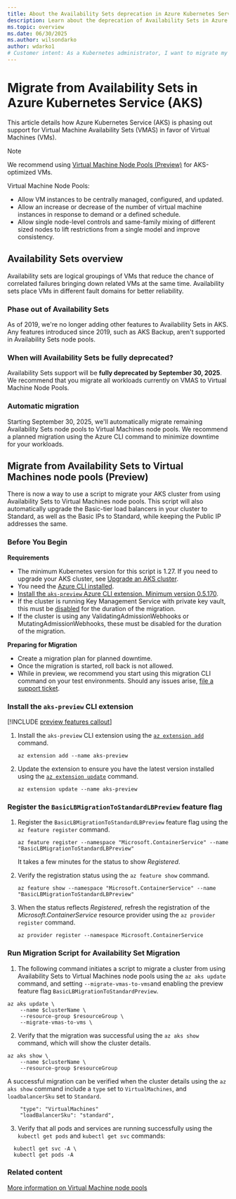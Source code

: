 ```yaml
---
title: About the Availability Sets deprecation in Azure Kubernetes Services (AKS)
description: Learn about the deprecation of Availability Sets in Azure Kubernetes Service (AKS).
ms.topic: overview
ms.date: 06/30/2025
ms.author: wilsondarko
author: wdarko1
# Customer intent: As a Kubernetes administrator, I want to migrate my workloads from Virtual Machine Availability Sets to Virtual Machine Node Pools, so that I can ensure ongoing support and take advantage of enhanced management features before the deprecation deadline.
---
```


#  Migrate from Availability Sets in Azure Kubernetes Service (AKS)

This article details how Azure Kubernetes Service (AKS) is phasing out support for Virtual Machine Availability Sets (VMAS) in favor of Virtual Machines (VMs).

> [!NOTE]
> We recommend using [Virtual Machine Node Pools (Preview)](virtual-machines-node-pools.md) for AKS-optimized VMs.
>
> Virtual Machine Node Pools:
>
> - Allow VM instances to be centrally managed, configured, and updated.
> - Allow an increase or decrease of the number of virtual machine instances in response to demand or a defined schedule.
> - Allow single node-level controls and same-family mixing of different sized nodes to lift restrictions from a single model and improve consistency.
>

## Availability Sets overview

Availability sets are logical groupings of VMs that reduce the chance of correlated failures bringing down related VMs at the same time. Availability sets place VMs in different fault domains for better reliability.

### Phase out of Availability Sets

As of 2019, we're no longer adding other features to Availability Sets in AKS. Any features introduced since 2019, such as AKS Backup, aren't supported in Availability Sets node pools.

### When will Availability Sets be fully deprecated?

Availability Sets support will be **fully deprecated by September 30, 2025**. We recommend that you migrate all workloads currently on VMAS to Virtual Machine Node Pools. 

### Automatic migration

Starting September 30, 2025, we'll automatically migrate remaining Availability Sets node pools to Virtual Machines node pools. We recommend a planned migration using the Azure CLI command to minimize downtime for your workloads.

## Migrate from Availability Sets to Virtual Machines node pools (Preview)

There is now a way to use a script to migrate your AKS cluster from using Availability Sets to Virtual Machines node pools. This script will also automatically upgrade the Basic-tier load balancers in your cluster to Standard, as well as the Basic IPs to Standard, while keeping the Public IP addresses the same.

### Before You Begin

**Requirements**
- The minimum Kubernetes version for this script is 1.27. If you need to upgrade your AKS cluster, see [Upgrade an AKS cluster](./upgrade-aks-cluster.md#upgrade-an-aks-cluster).
- You need the [Azure CLI installed](/cli/azure/install-azure-cli).
- [Install the `aks-preview` Azure CLI extension.  Minimum version 0.5.170](#install-the-aks-preview-cli-extension).
- If the cluster is running Key Management Service with private key vault, this must be [disabled][turn-off-kms] for the duration of the migration.
- If the cluster is using any ValidatingAdmissionWebhooks or MutatingAdmissionWebhooks, these must be disabled for the duration of the migration.

**Preparing for Migration**
- Create a migration plan for planned downtime.
- Once the migration is started, roll back is not allowed.
- While in preview, we recommend you start using this migration CLI command on your test environments. Should any issues arise, [file a support ticket][file-support-ticket].

### Install the `aks-preview` CLI extension

[!INCLUDE [preview features callout](~/reusable-content/ce-skilling/azure/includes/aks/includes/preview/preview-callout.md)]

1. Install the `aks-preview` CLI extension using the [`az extension add`][az-extension-add] command.

    ```azurecli-interactive
    az extension add --name aks-preview
    ```

2. Update the extension to ensure you have the latest version installed using the [`az extension update`][az-extension-update] command.

    ```azurecli-interactive
    az extension update --name aks-preview
    ```

### Register the `BasicLBMigrationToStandardLBPreview` feature flag

1. Register the `BasicLBMigrationToStandardLBPreview` feature flag using the `az feature register` command.

    ```azurecli-interactive
    az feature register --namespace "Microsoft.ContainerService" --name "BasicLBMigrationToStandardLBPreview"
    ```

    It takes a few minutes for the status to show *Registered*.

2. Verify the registration status using the `az feature show` command.

    ```azurecli-interactive
    az feature show --namespace "Microsoft.ContainerService" --name "BasicLBMigrationToStandardLBPreview"
    ```

3. When the status reflects *Registered*, refresh the registration of the *Microsoft.ContainerService* resource provider using the `az provider register` command.

    ```azurecli-interactive
    az provider register --namespace Microsoft.ContainerService
    ```

### Run Migration Script for Availability Set Migration

1. The following command initiates a script to migrate a cluster from using Availability Sets to Virtual Machines node pools using the `az aks update` command, and setting `--migrate-vmas-to-vms`and enabling the preview feature flag `BasicLBMigrationToStandardPreview`.

```azurecli-interactive
az aks update \
    --name $clusterName \
    --resource-group $resourceGroup \
    --migrate-vmas-to-vms \
```

2. Verify that the migration was successful using the `az aks show` command, which will show the cluster details.
```azurecli-interactive
az aks show \
    --name $clusterName \
    --resource-group $resourceGroup
```

A successful migration can be verified when the cluster details using the `az aks show` command include a `type` set to `VirtualMachines`, and `loadbalancerSku` set to `Standard`. 
```azurecli-interactive
    "type": "VirtualMachines"
    "loadBalancerSku": "standard",
```

3. Verify that all pods and services are running successfully using the `kubectl get pods` and `kubectl get svc` commands:
```azurecli-interactive
  kubectl get svc -A \
  kubectl get pods -A
```
   

### Related content

<!-- LINKS - internal -->

[turn-off-kms]: /azure/aks/use-kms-etcd-encryption#turn-off-kms
[file-support-ticket]: /azure-portal/supportability/how-to-create-azure-support-request
[az-aks-create]: /cli/azure/aks#az_aks_create
[az-aks-update]: /cli/azure/aks#az_aks_update
[install-azure-cli]: /cli/azure/install-azure-cli
[az-extension-add]: /cli/azure/extension#az-extension-add
[az-extension-update]: /cli/azure/extension#az-extension-update
[More information on Virtual Machine node pools](virtual-machines-node-pools.md)
